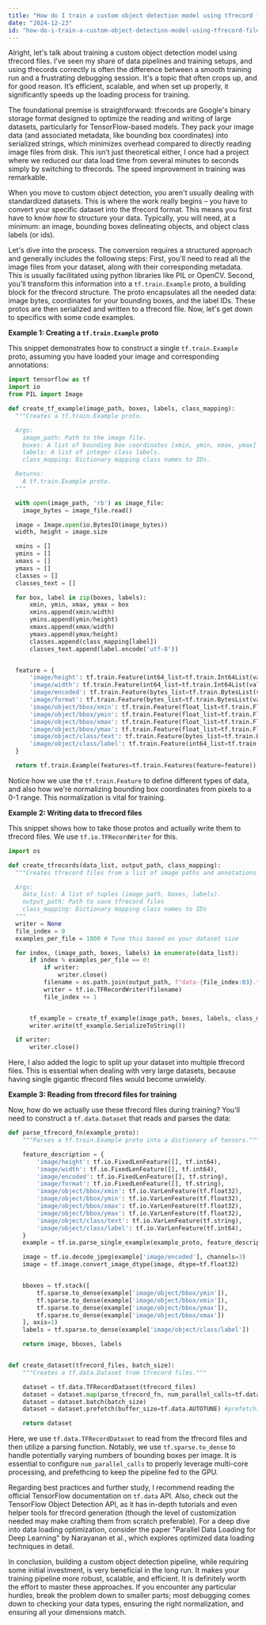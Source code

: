 ```yaml
---
title: "How do I train a custom object detection model using tfrecord files?"
date: "2024-12-23"
id: "how-do-i-train-a-custom-object-detection-model-using-tfrecord-files"
---
```


Alright, let's talk about training a custom object detection model using tfrecord files. I've seen my share of data pipelines and training setups, and using tfrecords correctly is often the difference between a smooth training run and a frustrating debugging session. It's a topic that often crops up, and for good reason. It’s efficient, scalable, and when set up properly, it significantly speeds up the loading process for training.

The foundational premise is straightforward: tfrecords are Google's binary storage format designed to optimize the reading and writing of large datasets, particularly for TensorFlow-based models. They pack your image data (and associated metadata, like bounding box coordinates) into serialized strings, which minimizes overhead compared to directly reading image files from disk. This isn’t just theoretical either, I once had a project where we reduced our data load time from several minutes to seconds simply by switching to tfrecords. The speed improvement in training was remarkable.

When you move to custom object detection, you aren't usually dealing with standardized datasets. This is where the work really begins – you have to convert your specific dataset into the tfrecord format. This means you first have to know *how* to structure your data. Typically, you will need, at a minimum: an image, bounding boxes delineating objects, and object class labels (or ids).

Let's dive into the process. The conversion requires a structured approach and generally includes the following steps: First, you'll need to read all the image files from your dataset, along with their corresponding metadata. This is usually facilitated using python libraries like PIL or OpenCV. Second, you'll transform this information into a `tf.train.Example` proto, a building block for the tfrecord structure. The proto encapsulates all the needed data: image bytes, coordinates for your bounding boxes, and the label IDs. These protos are then serialized and written to a tfrecord file. Now, let's get down to specifics with some code examples.

**Example 1: Creating a `tf.train.Example` proto**

This snippet demonstrates how to construct a single `tf.train.Example` proto, assuming you have loaded your image and corresponding annotations:

```python
import tensorflow as tf
import io
from PIL import Image

def create_tf_example(image_path, boxes, labels, class_mapping):
  """Creates a tf.train.Example proto.

  Args:
    image_path: Path to the image file.
    boxes: A list of bounding box coordinates [xmin, ymin, xmax, ymax] (normalized).
    labels: A list of integer class labels.
    class_mapping: Dictionary mapping class names to IDs.

  Returns:
    A tf.train.Example proto.
  """

  with open(image_path, 'rb') as image_file:
    image_bytes = image_file.read()

  image = Image.open(io.BytesIO(image_bytes))
  width, height = image.size

  xmins = []
  ymins = []
  xmaxs = []
  ymaxs = []
  classes = []
  classes_text = []

  for box, label in zip(boxes, labels):
      xmin, ymin, xmax, ymax = box
      xmins.append(xmin/width)
      ymins.append(ymin/height)
      xmaxs.append(xmax/width)
      ymaxs.append(ymax/height)
      classes.append(class_mapping[label])
      classes_text.append(label.encode('utf-8'))


  feature = {
      'image/height': tf.train.Feature(int64_list=tf.train.Int64List(value=[height])),
      'image/width': tf.train.Feature(int64_list=tf.train.Int64List(value=[width])),
      'image/encoded': tf.train.Feature(bytes_list=tf.train.BytesList(value=[image_bytes])),
      'image/format': tf.train.Feature(bytes_list=tf.train.BytesList(value=[b'jpeg'])),
      'image/object/bbox/xmin': tf.train.Feature(float_list=tf.train.FloatList(value=xmins)),
      'image/object/bbox/ymin': tf.train.Feature(float_list=tf.train.FloatList(value=ymins)),
      'image/object/bbox/xmax': tf.train.Feature(float_list=tf.train.FloatList(value=xmaxs)),
      'image/object/bbox/ymax': tf.train.Feature(float_list=tf.train.FloatList(value=ymaxs)),
      'image/object/class/text': tf.train.Feature(bytes_list=tf.train.BytesList(value=classes_text)),
      'image/object/class/label': tf.train.Feature(int64_list=tf.train.Int64List(value=classes)),
  }

  return tf.train.Example(features=tf.train.Features(feature=feature))
```

Notice how we use the `tf.train.Feature` to define different types of data, and also how we're normalizing bounding box coordinates from pixels to a 0-1 range. This normalization is vital for training.

**Example 2: Writing data to tfrecord files**

This snippet shows how to take those protos and actually write them to tfrecord files. We use `tf.io.TFRecordWriter` for this.

```python
import os

def create_tfrecords(data_list, output_path, class_mapping):
  """Creates tfrecord files from a list of image paths and annotations.

  Args:
    data_list: A list of tuples (image_path, boxes, labels).
    output_path: Path to save tfrecord files
    class_mapping: Dictionary mapping class names to IDs
  """
  writer = None
  file_index = 0
  examples_per_file = 1000 # Tune this based on your dataset size

  for index, (image_path, boxes, labels) in enumerate(data_list):
      if index % examples_per_file == 0:
          if writer:
              writer.close()
          filename = os.path.join(output_path, f"data-{file_index:03}.tfrecord")
          writer = tf.io.TFRecordWriter(filename)
          file_index += 1


      tf_example = create_tf_example(image_path, boxes, labels, class_mapping)
      writer.write(tf_example.SerializeToString())

  if writer:
      writer.close()
```
Here, I also added the logic to split up your dataset into multiple tfrecord files. This is essential when dealing with very large datasets, because having single gigantic tfrecord files would become unwieldy.

**Example 3: Reading from tfrecord files for training**

Now, how do we actually use these tfrecord files during training? You'll need to construct a `tf.data.Dataset` that reads and parses the data:

```python
def parse_tfrecord_fn(example_proto):
    """Parses a tf.train.Example proto into a dictionary of tensors."""

    feature_description = {
        'image/height': tf.io.FixedLenFeature([], tf.int64),
        'image/width': tf.io.FixedLenFeature([], tf.int64),
        'image/encoded': tf.io.FixedLenFeature([], tf.string),
        'image/format': tf.io.FixedLenFeature([], tf.string),
        'image/object/bbox/xmin': tf.io.VarLenFeature(tf.float32),
        'image/object/bbox/ymin': tf.io.VarLenFeature(tf.float32),
        'image/object/bbox/xmax': tf.io.VarLenFeature(tf.float32),
        'image/object/bbox/ymax': tf.io.VarLenFeature(tf.float32),
        'image/object/class/text': tf.io.VarLenFeature(tf.string),
        'image/object/class/label': tf.io.VarLenFeature(tf.int64),
    }
    example = tf.io.parse_single_example(example_proto, feature_description)

    image = tf.io.decode_jpeg(example['image/encoded'], channels=3)
    image = tf.image.convert_image_dtype(image, dtype=tf.float32)


    bboxes = tf.stack([
        tf.sparse.to_dense(example['image/object/bbox/ymin']),
        tf.sparse.to_dense(example['image/object/bbox/xmin']),
        tf.sparse.to_dense(example['image/object/bbox/ymax']),
        tf.sparse.to_dense(example['image/object/bbox/xmax'])
    ], axis=1)
    labels = tf.sparse.to_dense(example['image/object/class/label'])

    return image, bboxes, labels


def create_dataset(tfrecord_files, batch_size):
    """Creates a tf.data.Dataset from tfrecord files."""

    dataset = tf.data.TFRecordDataset(tfrecord_files)
    dataset = dataset.map(parse_tfrecord_fn, num_parallel_calls=tf.data.AUTOTUNE) #parallel parsing
    dataset = dataset.batch(batch_size)
    dataset = dataset.prefetch(buffer_size=tf.data.AUTOTUNE) #prefetching

    return dataset
```

Here, we use `tf.data.TFRecordDataset` to read from the tfrecord files and then utilize a parsing function. Notably, we use `tf.sparse.to_dense` to handle potentially varying numbers of bounding boxes per image. It is essential to configure `num_parallel_calls` to properly leverage multi-core processing, and prefethcing to keep the pipeline fed to the GPU.

Regarding best practices and further study, I recommend reading the official TensorFlow documentation on `tf.data` API. Also, check out the TensorFlow Object Detection API, as it has in-depth tutorials and even helper tools for tfrecord generation (though the level of customization needed may make crafting them from scratch preferable). For a deep dive into data loading optimization, consider the paper "Parallel Data Loading for Deep Learning" by Narayanan et al., which explores optimized data loading techniques in detail.

In conclusion, building a custom object detection pipeline, while requiring some initial investment, is very beneficial in the long run. It makes your training pipeline more robust, scalable, and efficient. It is definitely worth the effort to master these approaches. If you encounter any particular hurdles, break the problem down to smaller parts; most debugging comes down to checking your data types, ensuring the right normalization, and ensuring all your dimensions match.
